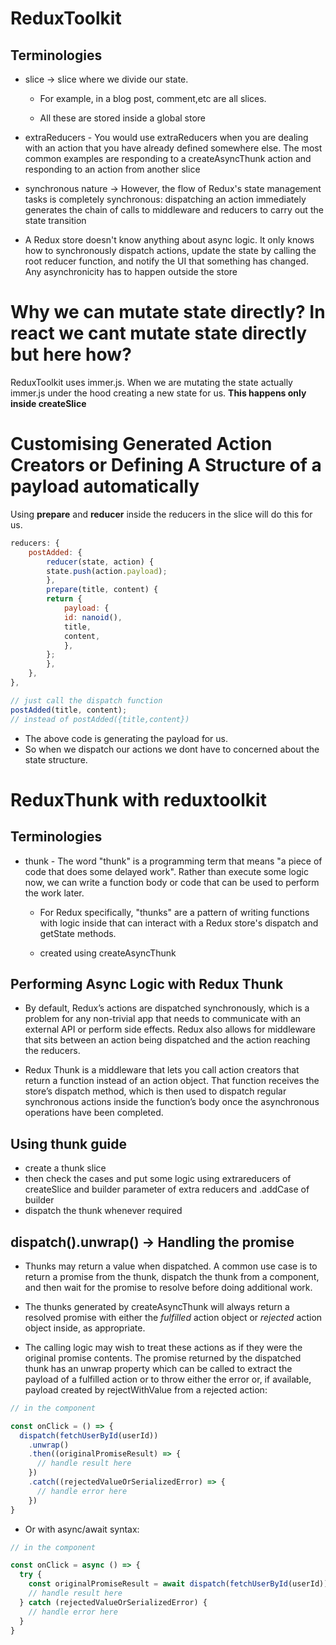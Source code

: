 # ReduxToolkit

## Terminologies

- slice -> slice where we divide our state.

  - For example, in a blog post, comment,etc are all slices.

  - All these are stored inside a global store

- extraReducers - You would use extraReducers when you are dealing with an action that you have already defined somewhere else. The most common examples are responding to a createAsyncThunk action and responding to an action from another slice

- synchronous nature -> However, the flow of Redux's state management tasks is completely synchronous: dispatching an action immediately generates the chain of calls to middleware and reducers to carry out the state transition

- A Redux store doesn't know anything about async logic. It only knows how to synchronously dispatch actions, update the state by calling the root reducer function, and notify the UI that something has changed. Any asynchronicity has to happen outside the store

# Why we can mutate state directly? In react we cant mutate state directly but here how?

ReduxToolkit uses immer.js. When we are mutating the state actually immer.js under the hood creating a new state for us. **This happens only inside createSlice**

# Customising Generated Action Creators or Defining A Structure of a payload automatically

Using **prepare** and **reducer** inside the reducers in the slice will do this for us.

```js
reducers: {
    postAdded: {
        reducer(state, action) {
        state.push(action.payload);
        },
        prepare(title, content) {
        return {
            payload: {
            id: nanoid(),
            title,
            content,
            },
        };
        },
    },
},
```

```js
// just call the dispatch function
postAdded(title, content);
// instead of postAdded({title,content})
```

- The above code is generating the payload for us.
- So when we dispatch our actions we dont have to concerned about the state structure.

# ReduxThunk with reduxtoolkit

## Terminologies

- thunk - The word "thunk" is a programming term that means "a piece of code that does some delayed work". Rather than execute some logic now, we can write a function body or code that can be used to perform the work later.
  
  - For Redux specifically, "thunks" are a pattern of writing functions with logic inside that can interact with a Redux store's dispatch and getState methods.

  - created using createAsyncThunk


## Performing Async Logic with Redux Thunk

- By default, Redux’s actions are dispatched synchronously, which is a problem for any non-trivial app that needs to communicate with an external API or perform side effects. Redux also allows for middleware that sits between an action being dispatched and the action reaching the reducers.

- Redux Thunk is a middleware that lets you call action creators that return a function instead of an action object. That function receives the store’s dispatch method, which is then used to dispatch regular synchronous actions inside the function’s body once the asynchronous operations have been completed.

## Using thunk guide

* create a thunk slice
* then check the cases and put some logic using extrareducers of createSlice and builder parameter of extra reducers and .addCase of builder
* dispatch the thunk whenever required

## dispatch().unwrap() -> Handling the promise 
* Thunks may return a value when dispatched. A common use case is to return a promise from the thunk, dispatch the thunk from a component, and then wait for the promise to resolve before doing additional work.

* The thunks generated by createAsyncThunk will always return a resolved promise with either the *fulfilled* action object or *rejected* action object inside, as appropriate.

* The calling logic may wish to treat these actions as if they were the original promise contents. The promise returned by the dispatched thunk has an unwrap property which can be called to extract the payload of a fulfilled action or to throw either the error or, if available, payload created by rejectWithValue from a rejected action:

```js 
// in the component

const onClick = () => {
  dispatch(fetchUserById(userId))
    .unwrap()
    .then((originalPromiseResult) => {
      // handle result here
    })
    .catch((rejectedValueOrSerializedError) => {
      // handle error here
    })
}
```

* Or with async/await syntax:
``` js
// in the component

const onClick = async () => {
  try {
    const originalPromiseResult = await dispatch(fetchUserById(userId)).unwrap()
    // handle result here
  } catch (rejectedValueOrSerializedError) {
    // handle error here
  }
}
```